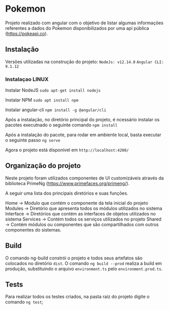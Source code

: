 # Pokemon

Projeto realizado com angular com o objetivo de listar algumas informações referentes a
dados do Pokemon disponibilizados por uma api pública (https://pokeapi.co).

## Instalação

Versões utilizadas na construção do projeto:
`NodeJs: v12.14.0`
`Angular CLI: 9.1.12`

### Instalaçao LINUX

Instalar NodeJS
`sudo apt-get install nodejs`

Instalar NPM
`sudo apt install npm`

Instalar angular-cli
`npm install -g @angular/cli`

Após a instalação, no diretório principal do projeto, é ncessário instalar os pacotes executnado o seguinte comando
`npm install`

Após a instalação do pacote, para rodar em ambiente local, basta executar o seguinte passo
`ng serve`

Agora o projeto está disponível em
`http://localhost:4200/`

## Organização do projeto

Neste projeto foram utilizados componentes de UI customizáveis através da biblioteca PrimeNg (https://www.primefaces.org/primeng/).

A seguir uma lista dos principais diretórios e suas funções.

Home -> Modulo que contém o componente da tela inicial do projeto
Modules -> Diretório que apresenta todos os módulos utilizados no sistema
Interface -> Diretórios que contém as interfaces de objetos utilizados no sistema
Services -> Contém todos os serviços utilizados no projeto
Shared -> Contém módulos ou componentes que são compartilhados com outros componentes do sistemas.

## Build

O comando ng-build constrói o projeto e todos seus artefatos são colocados no diretório `dist`.
O comando `ng build --prod` realiza a build em produção,
substituindo o arquivo `environment.ts` pelo `environment.prod.ts`.

## Tests

Para realizar todos os testes criados, na pasta raiz do projeto digite o comando `ng test`;
